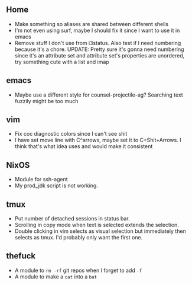 ## Home
* Make something so aliases are shared between different shells
* I'm not even using surf, maybe I should fix it since I want to use it in emacs
* Remove stuff I don't use from i3status. Also test if I need numbering because it's a chore. UPDATE: Pretty sure it's gonna need numbering since it's an attribute set and attribute set's properties are unordered, try something cute with a list and imap

## emacs
* Maybe use a different style for counsel-projectile-ag? Searching text fuzzily might be too much

## vim
* Fix coc diagnostic colors since I can't see shit
* I have set move line with C^arrows, maybe set it to C+Shit+Arrows. I think that's what idea uses and would make it consistent

## NixOS
* Module for ssh-agent
* My prod_jdk script is not working.

## tmux
* Put number of detached sessions in status bar.
* Scrolling in copy mode when text is selected extends the selection.
* Double clicking in vim selects as visual selection but immediately then selects as tmux. I'd probably only want the first one.

## thefuck
* A module to `rm -rf` git repos when I forget to add `-f`
* A module to make a `cat` into a `bat`
